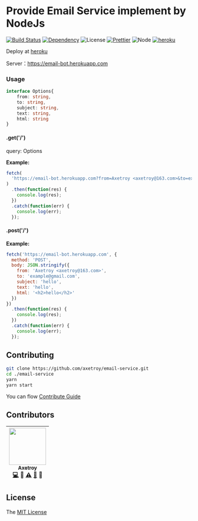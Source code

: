# Provide Email Service implement by NodeJs

[![Build Status](https://travis-ci.org/axetroy/email-service.svg?branch=master)](https://travis-ci.org/axetroy/email-service)
[![Dependency](https://david-dm.org/axetroy/email-service.svg)](https://david-dm.org/axetroy/email-service)
![License](https://img.shields.io/badge/license-MIT-green.svg)
[![Prettier](https://img.shields.io/badge/Code%20Style-Prettier-green.svg)](https://github.com/prettier/prettier)
![Node](https://img.shields.io/badge/node-%3E=6.0-blue.svg?style=flat-square)
[![heroku](https://img.shields.io/badge/deploy-heroku-green.svg)](https://dashboard.heroku.com/apps/email-bot)

Deploy at [heroku](https://www.heroku.com/)

Server：https://email-bot.herokuapp.com

### Usage

```typescript
interface Options{
    from: string,
    to: string,
    subject: string,
    text: string,
    html: string
}
```

#### .get('/')

query: Options

**Example:**
```javascript
fetch(
  'https://email-bot.herokuapp.com?from=Axetroy <axetroy@163.com>&to=example@gmail.com&subject=hello&text=hello&html=<h2>hello</h2>'
)
  .then(function(res) {
    console.log(res);
  })
  .catch(function(err) {
    console.log(err);
  });
```

#### .post('/')


**Example:**
```javascript
fetch('https://email-bot.herokuapp.com', {
  method: 'POST',
  body: JSON.stringify({
    from: 'Axetroy <axetroy@163.com>',
    to: 'example@gmail.com',
    subject: 'hello',
    text: 'hello',
    html: '<h2>hello</h2>'
  })
})
  .then(function(res) {
    console.log(res);
  })
  .catch(function(err) {
    console.log(err);
  });

```

## Contributing

```bash
git clone https://github.com/axetroy/email-service.git
cd ./email-service
yarn
yarn start
```

You can flow [Contribute Guide](https://github.com/axetroy/email-service/blob/master/contributing.md)

## Contributors

<!-- ALL-CONTRIBUTORS-LIST:START - Do not remove or modify this section -->
| [<img src="https://avatars1.githubusercontent.com/u/9758711?v=3" width="100px;"/><br /><sub>Axetroy</sub>](http://axetroy.github.io)<br />[💻](https://github.com/gpmer/gpm.js/commits?author=axetroy) 🔌 [⚠️](https://github.com/gpmer/gpm.js/commits?author=axetroy) [🐛](https://github.com/gpmer/gpm.js/issues?q=author%3Aaxetroy) 🎨 |
| :---: |
<!-- ALL-CONTRIBUTORS-LIST:END -->

## License

The [MIT License](https://github.com/axetroy/email-service/blob/master/LICENSE)
